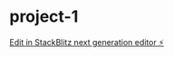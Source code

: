 # project-1

[Edit in StackBlitz next generation editor ⚡️](https://stackblitz.com/~/github.com/ronix07/project-1)